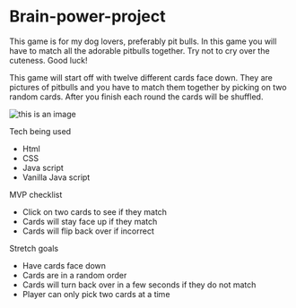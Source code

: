 # Brain-power-project

This game is for my dog lovers, preferably pit bulls. In this game you will have to match all the adorable pitbulls together. Try not to cry over the cuteness. Good luck!
 
 

This game will start off with twelve different cards face down. They are pictures of pitbulls and you have to match them together by picking on two random cards. After you finish each round the cards will be shuffled.

![this is an image](https://user-images.githubusercontent.com/118235952/205214857-93989dbe-a2b1-4dcc-bbd5-0804a2c9f44d.png)



Tech being used
* Html
* CSS
* Java script
* Vanilla Java script


MVP checklist
* Click on two cards to see if they match 
* Cards will stay face up if they match 
* Cards will flip back over if incorrect

Stretch goals
* Have cards face down
* Cards are in a random order 
* Cards will turn back over in a few seconds if they do not match 
* Player can only pick two cards at a time
